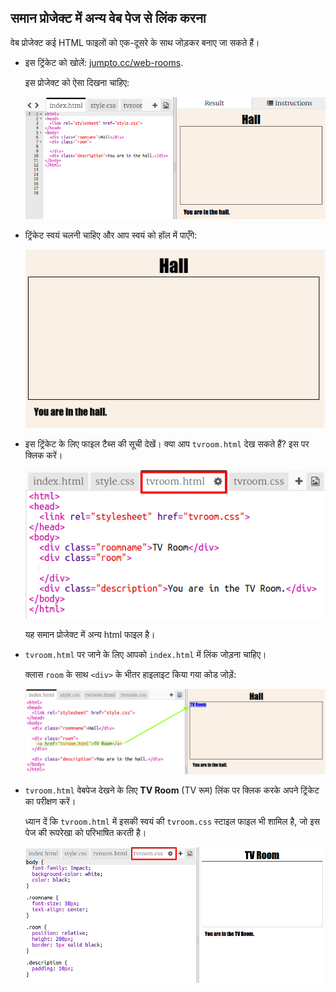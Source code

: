## समान प्रोजेक्ट में अन्य वेब पेज से लिंक करना

वेब प्रोजेक्ट कई HTML फाइलों को एक-दूसरे के साथ जोड़कर बनाए जा सकते हैं। 



+ इस ट्रिंकेट को खोलें: <a href="http://jumpto.cc/web-rooms" target="_blank">jumpto.cc/web-rooms</a>. 

	इस प्रोजेक्ट को ऐसा दिखना चाहिए:

	![screenshot](images/rooms-starter.png)

+ ट्रिंकेट स्वयं चलनी चाहिए और आप स्वयं को हॉल में पाएँगे:

	![screenshot](images/rooms-hall-start.png)

+ इस ट्रिंकेट के लिए फाइल टैब्स की सूची देखें। क्या आप `tvroom.html` देख सकते हैं? इस पर क्लिक करें।

	![screenshot](images/rooms-tvroom-html.png)

	यह समान प्रोजेक्ट में अन्य html फाइल है। 


+ `tvroom.html` पर जाने के लिए आपको `index.html` में लिंक जोड़ना चाहिए। 

	क्लास `room` के साथ `<div>` के भीतर हाइलाइट किया गया कोड जोड़ें: 

	![screenshot](images/rooms-link-tvroom.png)

+ `tvroom.html` वेबपेज देखने के लिए __TV Room__ (TV रूम) लिंक पर क्लिक करके अपने ट्रिंकेट का परीक्षण करें।

	ध्यान दें कि `tvroom.html` में इसकी स्वयं की `tvroom.css` स्टाइल फाइल भी शामिल है, जो इस पेज की रूपरेखा को परिभाषित करती है। 

	![screenshot](images/rooms-tvroom-unstyled.png)

	
